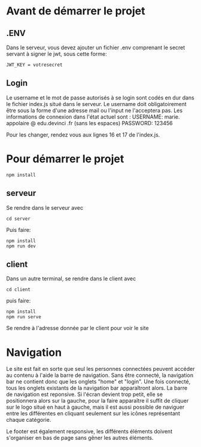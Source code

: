 # Avant de démarrer le projet

## .ENV

Dans le serveur, vous devez ajouter un fichier .env comprenant le secret servant à signer le jwt, sous cette forme:
```
JWT_KEY = votresecret
```

## Login

Le username et le mot de passe autorisés à se login sont codés en dur dans le fichier index.js situé dans le serveur.
Le username doit obligatoirement être sous la forme d'une adresse mail ou l'input ne l'acceptera pas.
Les informations de connexion dans l'état actuel sont :
USERNAME: marie. appolaire @ edu.devinci .fr (sans les espaces)
PASSWORD: 123456

Pour les changer, rendez vous aux lignes 16 et 17 de l'index.js.


# Pour démarrer le projet

```
npm install
```


## serveur

Se rendre dans le serveur avec

```
cd server
```

Puis faire:
```
npm install
npm run dev
```

## client

Dans un autre terminal, se rendre dans le client avec 
```
cd client
```

puis faire:

```
npm install
npm run serve
```

Se rendre à l'adresse donnée par le client pour voir le site


# Navigation

Le site est fait en sorte que seul les personnes connectées peuvent accéder au contenu à l'aide la barre de navigation.
Sans être connecté, la navigation bar ne contient donc que les onglets "home" et "login".
Une fois connecté, tous les onglets existants de la navigation bar apparaîtront alors.
La barre de navigation est reponsive. Si l'écran devient trop petit, elle se positionnera alors sur la gauche, pour la faire apparaître il suffit de cliquer sur le logo situé en haut à gauche, mais il est aussi possible de naviguer entre les différentes en cliquant seulement sur les icônes représentant chaque catégorie.

Le footer est également responsive, les différents éléments doivent s'organiser en bas de page sans gêner les autres éléments.
